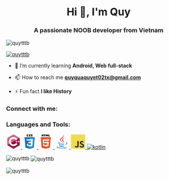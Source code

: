 <h1 align="center">Hi 👋, I'm Quy</h1>
<h3 align="center">A passionate NOOB developer from Vietnam</h3>

<p align="left"> <img src="https://komarev.com/ghpvc/?username=quytttb&label=Profile%20views&color=0e75b6&style=flat" alt="quytttb" /> </p>

<p align="left"> <a href="https://github.com/ryo-ma/github-profile-trophy"><img src="https://github-profile-trophy.vercel.app/?username=quytttb" alt="quytttb" /></a> </p>

- 🌱 I’m currently learning **Android, Web full-stack**

- 📫 How to reach me **quyquaquyet02tx@gmail.com**

- ⚡ Fun fact **I like History**

<h3 align="left">Connect with me:</h3>
<p align="left">
</p>

<h3 align="left">Languages and Tools:</h3>
<p align="left"> <a href="https://www.w3schools.com/cpp/" target="_blank" rel="noreferrer"> <img src="https://raw.githubusercontent.com/devicons/devicon/master/icons/cplusplus/cplusplus-original.svg" alt="cplusplus" width="40" height="40"/> </a> <a href="https://www.w3schools.com/css/" target="_blank" rel="noreferrer"> <img src="https://raw.githubusercontent.com/devicons/devicon/master/icons/css3/css3-original-wordmark.svg" alt="css3" width="40" height="40"/> </a> <a href="https://www.w3.org/html/" target="_blank" rel="noreferrer"> <img src="https://raw.githubusercontent.com/devicons/devicon/master/icons/html5/html5-original-wordmark.svg" alt="html5" width="40" height="40"/> </a> <a href="https://www.java.com" target="_blank" rel="noreferrer"> <img src="https://raw.githubusercontent.com/devicons/devicon/master/icons/java/java-original.svg" alt="java" width="40" height="40"/> </a> <a href="https://developer.mozilla.org/en-US/docs/Web/JavaScript" target="_blank" rel="noreferrer"> <img src="https://raw.githubusercontent.com/devicons/devicon/master/icons/javascript/javascript-original.svg" alt="javascript" width="40" height="40"/> </a> <a href="https://kotlinlang.org" target="_blank" rel="noreferrer"> <img src="https://www.vectorlogo.zone/logos/kotlinlang/kotlinlang-icon.svg" alt="kotlin" width="40" height="40"/> </a> </p>

<p><img align="left" src="https://github-readme-stats.vercel.app/api/top-langs?username=quytttb&show_icons=true&locale=en&layout=compact" alt="quytttb" /></p>

<p>&nbsp;<img align="center" src="https://github-readme-stats.vercel.app/api?username=quytttb&show_icons=true&locale=en" alt="quytttb" /></p>

<p><img align="center" src="https://github-readme-streak-stats.herokuapp.com/?user=quytttb&" alt="quytttb" /></p>

